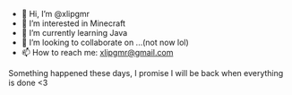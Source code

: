 - 👋 Hi, I’m @xlipgmr
- 👀 I’m interested in Minecraft
- 🌱 I’m currently learning Java
- 💞️ I’m looking to collaborate on ...(not now lol)
- 📫 How to reach me: xlipgmr@gmail.com

Something happened these days, I promise I will be back when everything is done <3
<!---
xlipgmr/xlipgmr is a ✨ special ✨ repository because its `README.md` (this file) appears on your GitHub profile.
You can click the Preview link to take a look at your changes.
--->
